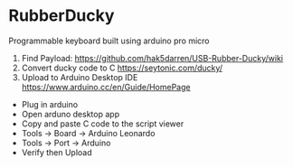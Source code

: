 # RubberDucky
Programmable keyboard built using arduino pro micro

1. Find Payload: https://github.com/hak5darren/USB-Rubber-Ducky/wiki
2. Convert ducky code to C https://seytonic.com/ducky/
3. Upload to Arduino Desktop IDE https://www.arduino.cc/en/Guide/HomePage
- Plug in arduino
- Open arduno desktop app
- Copy and paste C code to the script viewer 
- Tools -> Board -> Arduino Leonardo
- Tools -> Port -> Arduino
- Verify then Upload
